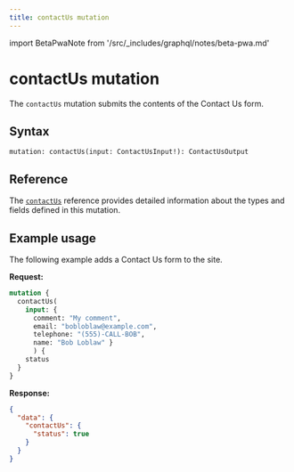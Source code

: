 ```yaml
---
title: contactUs mutation
---
```


import BetaPwaNote from '/src/_includes/graphql/notes/beta-pwa.md'

# contactUs mutation

The `contactUs` mutation submits the contents of the Contact Us form.

## Syntax

`mutation: contactUs(input: ContactUsInput!): ContactUsOutput`

## Reference

The [`contactUs`](https://developer.adobe.com/commerce/webapi/graphql-api/beta/index.html#mutation-contactUs) reference provides detailed information about the types and fields defined in this mutation.

## Example usage

The following example adds a Contact Us form to the site.

**Request:**

```graphql
mutation {
  contactUs(
    input: {
      comment: "My comment",
      email: "bobloblaw@example.com",
      telephone: "(555)-CALL-BOB",
      name: "Bob Loblaw" }
      ) {
    status
  }
}
```

**Response:**

```json
{
  "data": {
    "contactUs": {
      "status": true
    }
  }
}
```
